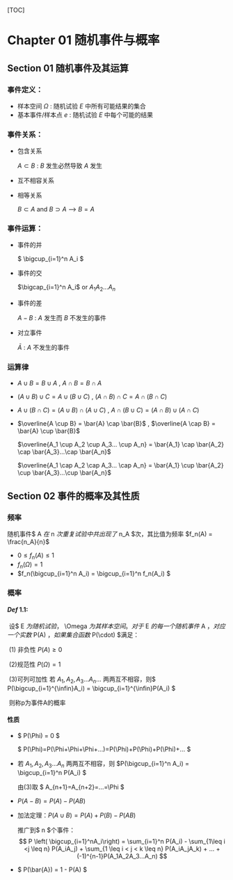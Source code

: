 [TOC]

# Chapter 01 随机事件与概率

## Section 01 随机事件及其运算

### 事件定义：

* 样本空间 $\Omega$ : 随机试验 $E$ 中所有可能结果的集合
* 基本事件/样本点 $e$ : 随机试验 $E$ 中每个可能的结果

### 事件关系：

* 包含关系

  $A \subset B$  : $B$ 发生必然导致 $A$ 发生

* 互不相容关系

* 相等关系

  $B \subset A$  and $B \supset A$  --> $B=A$ 

### 事件运算：

* 事件的并

  $ \bigcup_{i=1}^n A_i $

* 事件的交

  $\bigcap_{i=1}^n A_i$ or  $A_1A_2...A_n$

* 事件的差

  $A-B$ : $A$ 发生而 $B$ 不发生的事件

* 对立事件

  $\bar{A}$  : $A$ 不发生的事件

### 运算律

* $A \cup B = B\cup A$ ,  $A \cap B = B \cap A$

* $(A \cup B) \cup C = A \cup (B \cup C)$ ,  $(A \cap B) \cap C = A \cap (B \cap C)$

* $A \cup (B \cap C) = (A \cup B) \cap (A \cup C)$ ,  $A \cap (B \cup C) = (A \cap B) \cup (A \cap C)$ 

* $\overline{A \cup B} = \bar{A} \cap \bar{B}$ ,  $\overline{A \cap B} = \bar{A} \cup \bar{B}$

  $\overline{A_1 \cup A_2 \cup A_3... \cup A_n} = \bar{A_1} \cap \bar{A_2} \cap \bar{A_3}...\cap \bar{A_n}$

  $\overline{A_1 \cap A_2 \cap A_3... \cap A_n} = \bar{A_1} \cup \bar{A_2} \cup \bar{A_3}...\cup \bar{A_n}$

## Section 02 事件的概率及其性质

### 频率

随机事件$ A $在$ n $次重复试验中共出现了$ n_A $次，其比值为频率  $f_n(A) = \frac{n_A}{n}$

* $0 \leq f_n(A) \leq 1$
* $f_n(\Omega) = 1$
* $f_n(\bigcup_{i=1}^n A_i) = \bigcup_{i=1}^n f_n(A_i) $



### 概率

#### $Def\ 1.1:$ 

​	设$ E $为随机试验，$ \Omega $为其样本空间。对于$ E $的每一个随机事件$ A $，对应一个实数$ P(A) $，如果集合函数$ P(\cdot) $满足：

​	(1) 非负性 $P(A) \geq 0$

​	(2)规范性 $P(\Omega) = 1$

​	(3)可列可加性 若 $A_1,A_2,A_3...A_n...$ 两两互不相容，则$ P(\bigcup_{i=1}^{\infin}A_i) = \bigcup_{i=1}^{\infin}P(A_i) $

​	则称p为事件A的概率

#### 性质

* $ P(\Phi) = 0 $

  $ P(\Phi)=P(\Phi+\Phi+\Phi+...)=P(\Phi)+P(\Phi)+P(\Phi)+... $

* 若 $A_1,A_2,A_3...A_n$ 两两互不相容，则 $P(\bigcup_{i=1}^n A_i) = \bigcup_{i=1}^n P(A_i) $

  由(3)取 $ A_{n+1}=A_{n+2}=...=\Phi $

* $P(A-B) = P(A) - P(AB)$

* 加法定理：$P(A \cup B) = P(A) + P(B) - P(AB)$

  推广到$ n $个事件：
  $$
  P \left( \bigcup_{i=1}^nA_i\right) = \sum_{i=1}^n P(A_i) - \sum_{1\leq i <j \leq n} P(A_iA_j) + \sum_{1 \leq i < j < k \leq n} P(A_iA_jA_k) + ... + (-1)^{n-1}P(A_1A_2A_3...A_n)
  $$
  
* $ P(\bar{A}) = 1 - P(A) $